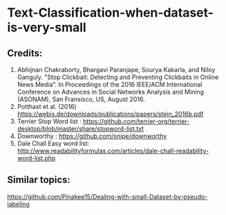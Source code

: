 # Text-Classification-when-dataset-is-very-small

## Credits:

1. Abhijnan Chakraborty, Bhargavi Paranjape, Sourya Kakarla, and Niloy Ganguly. "Stop Clickbait: Detecting and Preventing Clickbaits in Online News Media”. In Proceedings of the 2016 IEEE/ACM International Conference on Advances in Social Networks Analysis and Mining (ASONAM), San Fransisco, US, August 2016.
2. Potthast et al. (2016) https://webis.de/downloads/publications/papers/stein_2016b.pdf
3. Terrier Stop Word list : https://github.com/terrier-org/terrier-desktop/blob/master/share/stopword-list.txt
4. Downworthy : https://github.com/snipe/downworthy
5. Dale Chall Easy word list: http://www.readabilityformulas.com/articles/dale-chall-readability-word-list.php

## Similar topics:
https://github.com/Pinakee15/Dealing-with-small-Dataset-by-pseudo-labeling
